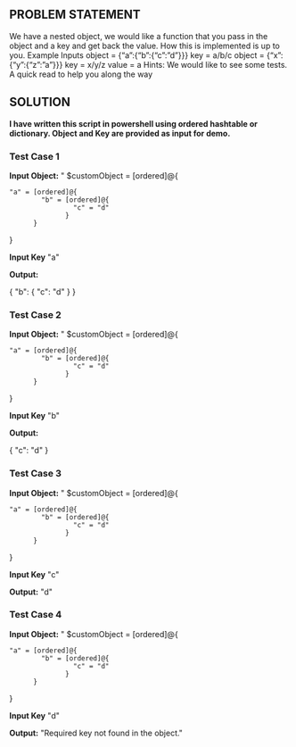 <h2>PROBLEM STATEMENT</h2>

We have a nested object, we would like a function that you pass in the object and a key and get back the value. How this is implemented is up to you.
Example Inputs
object = {“a”:{“b”:{“c”:”d”}}}
key = a/b/c
object = {“x”:{“y”:{“z”:”a”}}}
key = x/y/z
value = a
Hints:
We would like to see some tests. A quick read to help you along the way

<h2>SOLUTION</h2>

<b>I have written this script in powershell using ordered hashtable or dictionary. Object and Key are provided as input for demo.</b>

<h3>Test Case 1</h3>

<b>Input Object:</b>
"
$customObject = [ordered]@{
    
    "a" = [ordered]@{
            "b" = [ordered]@{
                    "c" = "d"
                  }
          }
}

<b>Input Key</b>
"a"

<b>Output:</b>

{
    "b":  {
              "c":  "d"
          }
}

<h3>Test Case 2</h3>

<b>Input Object:</b>
"
$customObject = [ordered]@{
    
    "a" = [ordered]@{
            "b" = [ordered]@{
                    "c" = "d"
                  }
          }
}

<b>Input Key</b>
"b"

<b>Output:</b>

{
    "c":  "d"
}

<h3>Test Case 3</h3>

<b>Input Object:</b>
"
$customObject = [ordered]@{
    
    "a" = [ordered]@{
            "b" = [ordered]@{
                    "c" = "d"
                  }
          }
}

<b>Input Key</b>
"c"

<b>Output:</b>
"d"

<h3>Test Case 4</h3>

<b>Input Object:</b>
"
$customObject = [ordered]@{
    
    "a" = [ordered]@{
            "b" = [ordered]@{
                    "c" = "d"
                  }
          }
}

<b>Input Key</b>
"d"

<b>Output:</b>
"Required key not found in the object."
